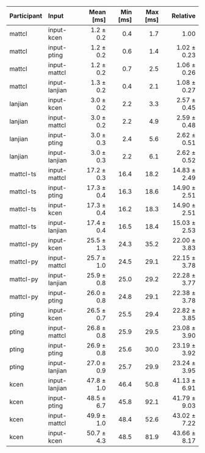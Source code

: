 | Participant | Input | Mean [ms] | Min [ms] | Max [ms] | Relative |
|:---|:---|---:|---:|---:|---:|
| mattcl | input-kcen | 1.2 ± 0.2 | 0.4 | 1.7 | 1.00 |
| mattcl | input-pting | 1.2 ± 0.2 | 0.6 | 1.4 | 1.02 ± 0.23 |
| mattcl | input-mattcl | 1.2 ± 0.2 | 0.7 | 2.5 | 1.06 ± 0.26 |
| mattcl | input-lanjian | 1.3 ± 0.2 | 0.4 | 2.1 | 1.08 ± 0.27 |
| lanjian | input-kcen | 3.0 ± 0.2 | 2.2 | 3.3 | 2.57 ± 0.45 |
| lanjian | input-mattcl | 3.0 ± 0.2 | 2.2 | 4.9 | 2.59 ± 0.48 |
| lanjian | input-pting | 3.0 ± 0.3 | 2.4 | 5.6 | 2.62 ± 0.51 |
| lanjian | input-lanjian | 3.0 ± 0.3 | 2.2 | 6.1 | 2.62 ± 0.52 |
| mattcl-ts | input-mattcl | 17.2 ± 0.3 | 16.4 | 18.2 | 14.83 ± 2.49 |
| mattcl-ts | input-pting | 17.3 ± 0.4 | 16.3 | 18.6 | 14.90 ± 2.51 |
| mattcl-ts | input-kcen | 17.3 ± 0.4 | 16.2 | 18.3 | 14.90 ± 2.51 |
| mattcl-ts | input-lanjian | 17.4 ± 0.4 | 16.5 | 18.4 | 15.03 ± 2.53 |
| mattcl-py | input-kcen | 25.5 ± 1.3 | 24.3 | 35.2 | 22.00 ± 3.83 |
| mattcl-py | input-mattcl | 25.7 ± 1.0 | 24.5 | 29.1 | 22.15 ± 3.78 |
| mattcl-py | input-lanjian | 25.9 ± 0.8 | 25.0 | 29.2 | 22.28 ± 3.77 |
| mattcl-py | input-pting | 26.0 ± 0.8 | 24.8 | 29.1 | 22.38 ± 3.78 |
| pting | input-kcen | 26.5 ± 0.7 | 25.5 | 29.4 | 22.82 ± 3.85 |
| pting | input-mattcl | 26.8 ± 0.8 | 25.9 | 29.5 | 23.08 ± 3.90 |
| pting | input-pting | 26.9 ± 0.8 | 25.6 | 30.0 | 23.19 ± 3.92 |
| pting | input-lanjian | 27.0 ± 0.9 | 25.7 | 29.9 | 23.24 ± 3.95 |
| kcen | input-lanjian | 47.8 ± 1.0 | 46.4 | 50.8 | 41.13 ± 6.91 |
| kcen | input-pting | 48.5 ± 6.7 | 45.8 | 92.1 | 41.79 ± 9.03 |
| kcen | input-mattcl | 49.9 ± 1.0 | 48.4 | 52.6 | 43.02 ± 7.22 |
| kcen | input-kcen | 50.7 ± 4.3 | 48.5 | 81.9 | 43.66 ± 8.17 |
